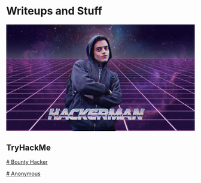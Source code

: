 # **Writeups and Stuff**

![banner](docs/assets/images/fetchimage.jpg)

## TryHackMe
[  # Bounty Hacker](docs/bounty_hacker.md)

[  # Anonymous](docs/anonymous.md)
